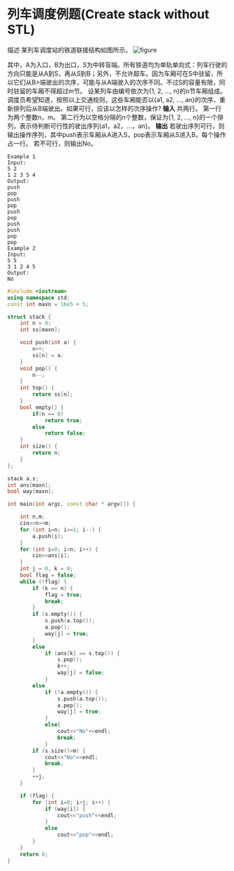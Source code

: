 # 列车调度例题(Create stack without STL)
描述
某列车调度站的铁道联接结构如图所示。
![figure](https://github.com/WangleiO/Data-Structure/blob/master/03bc70595803464554b5f6b69a21962beb038264.png?raw=true)

其中，A为入口，B为出口，S为中转盲端。所有铁道均为单轨单向式：列车行驶的方向只能是从A到S，再从S到B；另外，不允许超车。因为车厢可在S中驻留，所以它们从B>端驶出的次序，可能与从A端驶入的次序不同。不过S的容量有限，同时驻留的车厢不得超过m节。
设某列车由编号依次为{1, 2, ..., n}的n节车厢组成。调度员希望知道，按照以上交通规则，这些车厢能否以{a1, a2, ..., an}的次序，重新排列后从B端驶出。如果可行，应该以怎样的次序操作?
**输入**
共两行。
第一行为两个整数n，m。
第二行为以空格分隔的n个整数，保证为{1, 2, ..., n}的一个排列，表示待判断可行性的驶出序列{a1，a2，...，an}。
**输出**
若驶出序列可行，则输出操作序列，其中push表示车厢从A进入S，pop表示车厢从S进入B，每个操作占一行。
若不可行，则输出No。
```
Example 1
Input:
5 2
1 2 3 5 4
Output:
push
pop
push
pop
push
pop
push
push
pop
pop
Example 2
Input:
5 5
3 1 2 4 5
Output:
No
```
```c++
#include <iostream>
using namespace std;
const int maxn = 16e5 + 5;

struct stack {
    int n = 0;
    int ss[maxn];

    void push(int a) {
        n++;
        ss[n] = a;
    }
    void pop() {
        n--;
    }
    int top() {
        return ss[n];
    }
    bool empty() {
        if(n == 0)
            return true;
        else
            return false;
    }
    int size() {
        return n;
    }
};

stack a,s;
int ans[maxn];
bool way[maxn];

int main(int argc, const char * argv[]) {

    int n,m;
    cin>>n>>m;
    for (int i=n; i>=1; i--) {
        a.push(i);
    }
    for (int i=0; i<n; i++) {
        cin>>ans[i];
    }
    int j = 0, k = 0;
    bool flag = false;
    while (!flag) {
        if (k == n) {
            flag = true;
            break;
        }
        if (s.empty()) {
            s.push(a.top());
            a.pop();
            way[j] = true;
        }
        else
            if (ans[k] == s.top()) {
                s.pop();
                k++;
                way[j] = false;
            }
        else
            if (!a.empty()) {
                s.push(a.top());
                a.pop();
                way[j] = true;
            }
            else{
                cout<<"No"<<endl;
                break;
            }
        if (s.size()>m) {
            cout<<"No"<<endl;
            break;
        }
        ++j;
    }

    if (flag) {
        for (int i=0; i<j; i++) {
            if (way[i]) {
                cout<<"push"<<endl;
            }
            else
                cout<<"pop"<<endl;
        }
    }
    return 0;
}
```
